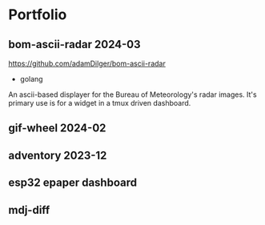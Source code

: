 # Portfolio

## bom-ascii-radar 2024-03

https://github.com/adamDilger/bom-ascii-radar

- golang

An ascii-based displayer for the Bureau of Meteorology's radar images. It's
primary use is for a widget in a tmux driven dashboard.

## gif-wheel 2024-02

## adventory 2023-12

## esp32 epaper dashboard

## mdj-diff
